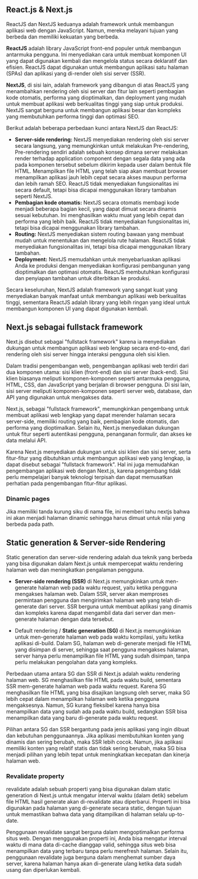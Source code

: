 ## React.js & Next.js

ReactJS dan NextJS keduanya adalah framework untuk membangun aplikasi web dengan JavaScript. Namun, mereka melayani tujuan yang berbeda dan memiliki kekuatan yang berbeda.

<strong>ReactJS</strong> adalah library JavaScript front-end populer untuk membangun antarmuka pengguna. Ini menyediakan cara untuk membuat komponen UI yang dapat digunakan kembali dan mengelola status secara deklaratif dan efisien. ReactJS dapat digunakan untuk membangun aplikasi satu halaman (SPAs) dan aplikasi yang di-render oleh sisi server (SSR).

<strong>NextJS</strong>, di sisi lain, adalah framework yang dibangun di atas ReactJS yang menambahkan rendering oleh sisi server dan fitur lain seperti pembagian kode otomatis, performa yang dioptimalkan, dan deployment yang mudah untuk membuat aplikasi web berkualitas tinggi yang siap untuk produksi. NextJS sangat berguna untuk membangun aplikasi besar dan kompleks yang membutuhkan performa tinggi dan optimasi SEO.

Berikut adalah beberapa perbedaan kunci antara NextJS dan ReactJS:

-   <strong>Server-side rendering:</strong> NextJS menyediakan rendering oleh sisi server secara langsung, yang memungkinkan untuk melakukan Pre-rendering, Pre-rendering sendiri adalah sebuah konsep dimana server melakukan render terhadap application component dengan segala data yang ada pada komponen tersebut sebelum dikirim kepada user dalam bentuk file HTML. Menampilkan file HTML yang telah siap akan membuat browser menampilkan aplikasi jauh lebih cepat secara akses maupun performa dan lebih ramah SEO. ReactJS tidak menyediakan fungsionalitas ini secara default, tetapi bisa dicapai menggunakan library tambahan seperti NextJS.
-   <strong>Pembagian kode otomatis:</strong> NextJS secara otomatis membagi kode menjadi beberapa bagian kecil, yang dapat dimuat secara dinamis sesuai kebutuhan. Ini menghasilkan waktu muat yang lebih cepat dan performa yang lebih baik. ReactJS tidak menyediakan fungsionalitas ini, tetapi bisa dicapai menggunakan library tambahan.
-   <strong>Routing:</strong> NextJS menyediakan sistem routing bawaan yang membuat mudah untuk menentukan dan mengelola rute halaman. ReactJS tidak menyediakan fungsionalitas ini, tetapi bisa dicapai menggunakan library tambahan.
-   <strong>Deployment:</strong> NextJS memudahkan untuk menyebarluaskan aplikasi Anda ke produksi dengan menyediakan konfigurasi pembangunan yang dioptimalkan dan optimasi otomatis. ReactJS membutuhkan konfigurasi dan penyiapan tambahan untuk diterbitkan ke produksi.

Secara keseluruhan, NextJS adalah framework yang sangat kuat yang menyediakan banyak manfaat untuk membangun aplikasi web berkualitas tinggi, sementara ReactJS adalah library yang lebih ringan yang ideal untuk membangun komponen UI yang dapat digunakan kembali.

## Next.js sebagai fullstack framework

Next.js disebut sebagai "fullstack framework" karena ia menyediakan dukungan untuk membangun aplikasi web lengkap secara end-to-end, dari rendering oleh sisi server hingga interaksi pengguna oleh sisi klien.

Dalam tradisi pengembangan web, pengembangan aplikasi web terdiri dari dua komponen utama: sisi klien (front-end) dan sisi server (back-end). Sisi klien biasanya meliputi komponen-komponen seperti antarmuka pengguna, HTML, CSS, dan JavaScript yang berjalan di browser pengguna. Di sisi lain, sisi server meliputi komponen-komponen seperti server web, database, dan API yang digunakan untuk mengakses data.

Next.js, sebagai "fullstack framework", memungkinkan pengembang untuk membuat aplikasi web lengkap yang dapat merender halaman secara server-side, memiliki routing yang baik, pembagian kode otomatis, dan performa yang dioptimalkan. Selain itu, Next.js menyediakan dukungan untuk fitur seperti autentikasi pengguna, penanganan formulir, dan akses ke data melalui API.

Karena Next.js menyediakan dukungan untuk sisi klien dan sisi server, serta fitur-fitur yang dibutuhkan untuk membangun aplikasi web yang lengkap, ia dapat disebut sebagai "fullstack framework". Hal ini juga memudahkan pengembangan aplikasi web dengan Next.js, karena pengembang tidak perlu mempelajari banyak teknologi terpisah dan dapat memusatkan perhatian pada pengembangan fitur-fitur aplikasi.

### Dinamic pages

Jika memiliki tanda kurung siku di nama file, ini memberi tahu nextjs bahwa ini akan menjadi halaman dinamic sehingga harus dimuat untuk nilai yang berbeda pada path.

## Static generation & Server-side Rendering

Static generation dan server-side rendering adalah dua teknik yang berbeda yang bisa digunakan dalam Next.js untuk mempercepat waktu rendering halaman web dan meningkatkan pengalaman pengguna.

-   <strong>Server-side rendering (SSR)</strong> di Next.js memungkinkan untuk men-generate halaman web pada waktu request, yaitu ketika pengguna mengakses halaman web. Dalam SSR, server akan memproses permintaan pengguna dan mengirimkan halaman web yang telah di-generate dari server. SSR berguna untuk membuat aplikasi yang dinamis dan kompleks karena dapat mengambil data dari server dan men-generate halaman dengan data tersebut.

-   Default rendering / <strong>Static generation (SG)</strong> di Next.js memungkinkan untuk men-generate halaman web pada waktu kompilasi, yaitu ketika aplikasi di-build. Dalam SG, halaman web di-generate menjadi file HTML yang disimpan di server, sehingga saat pengguna mengakses halaman, server hanya perlu menampilkan file HTML yang sudah disimpan, tanpa perlu melakukan pengolahan data yang kompleks.

Perbedaan utama antara SG dan SSR di Next.js adalah waktu rendering halaman web. SG menghasilkan file HTML pada waktu build, sementara SSR mem-generate halaman web pada waktu request. Karena SG menghasilkan file HTML yang bisa disajikan langsung oleh server, maka SG lebih cepat dalam menampilkan halaman web ketika pengguna mengaksesnya. Namun, SG kurang fleksibel karena hanya bisa menampilkan data yang sudah ada pada waktu build, sedangkan SSR bisa menampilkan data yang baru di-generate pada waktu request.

Pilihan antara SG dan SSR bergantung pada jenis aplikasi yang ingin dibuat dan kebutuhan penggunaannya. Jika aplikasi membutuhkan konten yang dinamis dan sering berubah, maka SSR lebih cocok. Namun, jika aplikasi memiliki konten yang relatif statis dan tidak sering berubah, maka SG bisa menjadi pilihan yang lebih tepat untuk meningkatkan kecepatan dan kinerja halaman web.

### Revalidate property

revalidate adalah sebuah properti yang bisa digunakan dalam static generation di Next.js untuk mengatur interval waktu (dalam detik) sebelum file HTML hasil generate akan di-revalidate atau diperbarui. Properti ini bisa digunakan pada halaman yang di-generate secara static, dengan tujuan untuk memastikan bahwa data yang ditampilkan di halaman selalu up-to-date.

Penggunaan revalidate sangat berguna dalam mengoptimalkan performa situs web. Dengan menggunakan properti ini, Anda bisa mengatur interval waktu di mana data di-cache dianggap valid, sehingga situs web bisa menampilkan data yang terbaru tanpa perlu merefresh halaman. Selain itu, penggunaan revalidate juga berguna dalam menghemat sumber daya server, karena halaman hanya akan di-generate ulang ketika data sudah usang dan diperlukan kembali.
